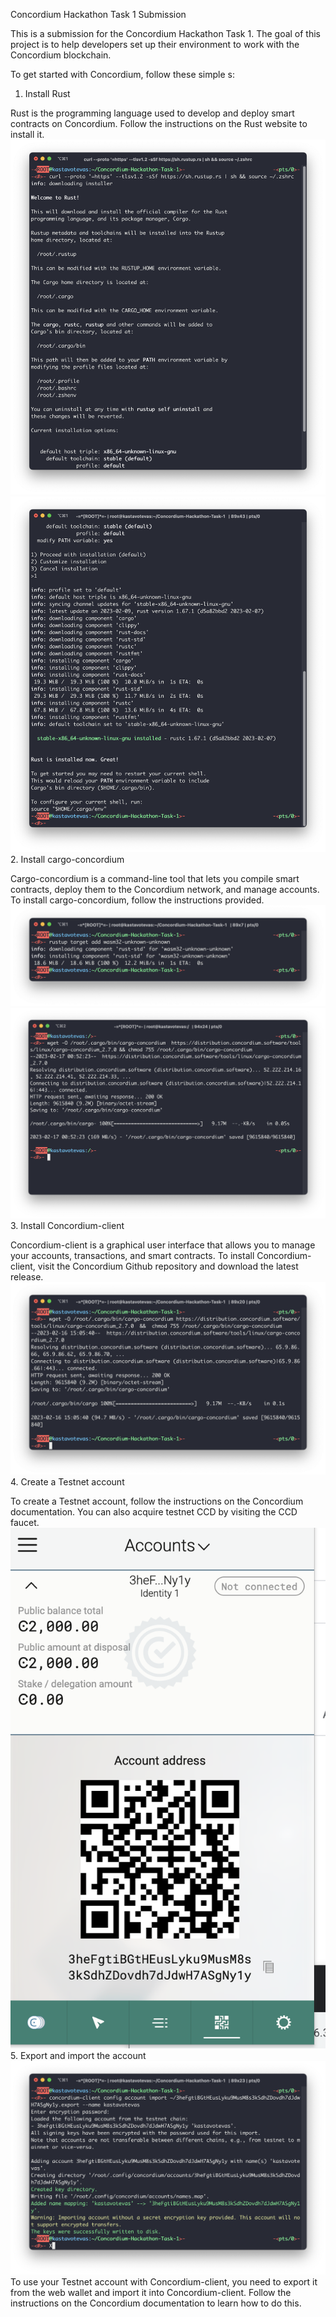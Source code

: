 Concordium Hackathon Task 1 Submission

This is a submission for the Concordium Hackathon Task 1. The goal of this project is to help developers set up their environment to work with the Concordium blockchain.

To get started with Concordium, follow these simple s:

1. Install Rust

Rust is the programming language used to develop and deploy smart contracts on Concordium. Follow the instructions on the Rust website to install it.
![1.1.png](1.png)![1.2.png](2.png)
2. Install cargo-concordium

Cargo-concordium is a command-line tool that lets you compile smart contracts, deploy them to the Concordium network, and manage accounts. To install cargo-concordium, follow the instructions provided.
![2.1.png](3.png)![2.2.png](4.png)
3. Install Concordium-client

Concordium-client is a graphical user interface that allows you to manage your accounts, transactions, and smart contracts. To install Concordium-client, visit the Concordium Github repository and download the latest release.
![3.png](5.png)
4. Create a Testnet account

To create a Testnet account, follow the instructions on the Concordium documentation. You can also acquire testnet CCD by visiting the CCD faucet.
![4.png](6.png)
5. Export and import the account
![5.png](7.png)
To use your Testnet account with Concordium-client, you need to export it from the web wallet and import it into Concordium-client. Follow the instructions on the Concordium documentation to learn how to do this.


